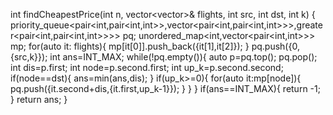 int findCheapestPrice(int n, vector<vector<int>>& flights, int src, int dst, int k) {
priority_queue<pair<int,pair<int,int>>,vector<pair<int,pair<int,int>>>,greater<pair<int,pair<int,int>>>> pq;
unordered_map<int,vector<pair<int,int>>> mp;
for(auto it: flights){
mp[it[0]].push_back({it[1],it[2]});
}
pq.push({0,{src,k}});
int ans=INT_MAX;
while(!pq.empty()){
auto p=pq.top();
pq.pop();
int dis=p.first;
int node=p.second.first;
int up_k=p.second.second;
if(node==dst){
ans=min(ans,dis);
}
if(up_k>=0){
for(auto it:mp[node]){
pq.push({it.second+dis,{it.first,up_k-1}});
}
}
}
if(ans==INT_MAX){
return -1;
}
return ans;
}